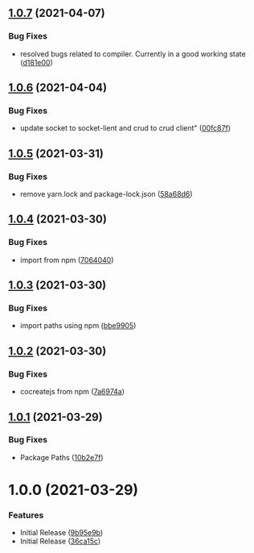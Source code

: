 ## [1.0.7](https://github.com/CoCreate-app/CoCreate-codemirror/compare/v1.0.6...v1.0.7) (2021-04-07)


### Bug Fixes

* resolved bugs related to compiler. Currently in a good working state ([d181e00](https://github.com/CoCreate-app/CoCreate-codemirror/commit/d181e006c50a61b24e56483862c7635fd4ac28c2))

## [1.0.6](https://github.com/CoCreate-app/CoCreate-codemirror/compare/v1.0.5...v1.0.6) (2021-04-04)


### Bug Fixes

* update socket to socket-lient and crud to crud client" ([00fc87f](https://github.com/CoCreate-app/CoCreate-codemirror/commit/00fc87fee511831d613590b113b12ec02057ad75))

## [1.0.5](https://github.com/CoCreate-app/CoCreate-codemirror/compare/v1.0.4...v1.0.5) (2021-03-31)


### Bug Fixes

* remove yarn.lock and package-lock.json ([58a68d6](https://github.com/CoCreate-app/CoCreate-codemirror/commit/58a68d64b094e0935ac78baa7eb09efd26f9de14))

## [1.0.4](https://github.com/CoCreate-app/CoCreate-codemirror/compare/v1.0.3...v1.0.4) (2021-03-30)


### Bug Fixes

* import from npm ([7064040](https://github.com/CoCreate-app/CoCreate-codemirror/commit/706404085f4f76a324d3fa43e8bd118616cfaf75))

## [1.0.3](https://github.com/CoCreate-app/CoCreate-codemirror/compare/v1.0.2...v1.0.3) (2021-03-30)


### Bug Fixes

* import paths using npm ([bbe9905](https://github.com/CoCreate-app/CoCreate-codemirror/commit/bbe9905e214e573ee6ced886fc9d310ab2e16677))

## [1.0.2](https://github.com/CoCreate-app/CoCreate-codemirror/compare/v1.0.1...v1.0.2) (2021-03-30)


### Bug Fixes

* cocreatejs from npm ([7a6974a](https://github.com/CoCreate-app/CoCreate-codemirror/commit/7a6974ad3801ef1c277a1e434ff4fb8f8984e17b))

## [1.0.1](https://github.com/CoCreate-app/CoCreate-codemirror/compare/v1.0.0...v1.0.1) (2021-03-29)


### Bug Fixes

* Package Paths ([10b2e7f](https://github.com/CoCreate-app/CoCreate-codemirror/commit/10b2e7f48acbcfd39c76a08c242080f18759056e))

# 1.0.0 (2021-03-29)


### Features

* Initial Release ([9b95e9b](https://github.com/CoCreate-app/CoCreate-codemirror/commit/9b95e9b09cd7ac7aa49025df8ca46ae0a26d4f0c))
* Initial Release ([36ca15c](https://github.com/CoCreate-app/CoCreate-codemirror/commit/36ca15c2e538b6c6fb9ca9851d690cce931dff32))
